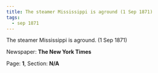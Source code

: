 ```yaml
---
title: The steamer Mississippi is aground (1 Sep 1871)
tags:
  - sep 1871
---
```


The steamer Mississippi is aground. (1 Sep 1871)

Newspaper: **The New York Times**

Page: **1**, Section: **N/A**
